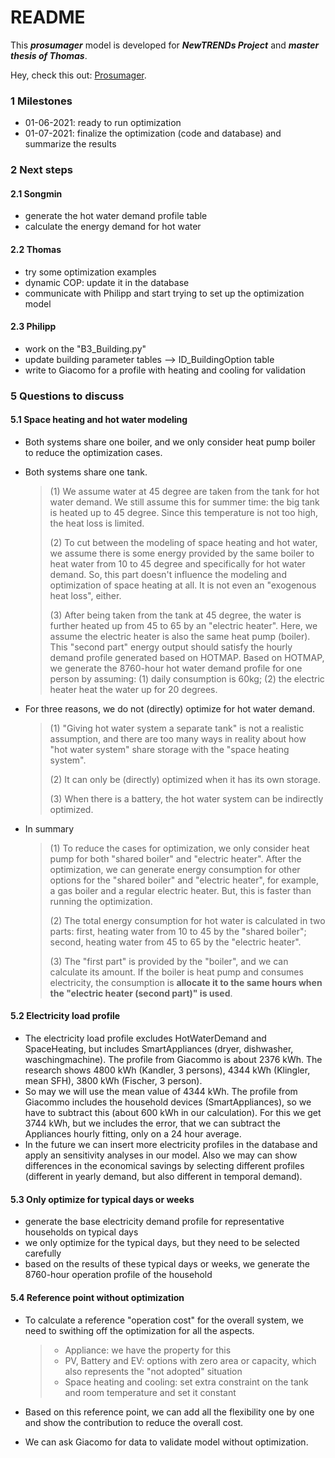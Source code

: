 # README

This ***prosumager*** model is developed for ***NewTRENDs Project*** and ***master thesis of Thomas***.

Hey, check this out: [Prosumager](https://songminyu.github.io/Prosumager/).



### 1 Milestones

- 01-06-2021: ready to run optimization
- 01-07-2021: finalize the optimization (code and database) and summarize the results

### 2 Next steps

#### 2.1 Songmin

- generate the hot water demand profile table
- calculate the energy demand for hot water

#### 2.2 Thomas

- try some optimization examples
- dynamic COP: update it in the database
- communicate with Philipp and start trying to set up the optimization model

#### 2.3 Philipp

- work on the "B3\_Building.py"
- update building parameter tables --> ID_BuildingOption table
- write to Giacomo for a profile with heating and cooling for validation

### 5 Questions to discuss

#### 5.1 Space heating and hot water modeling

- Both systems share one boiler, and we only consider heat pump boiler to reduce the optimization cases.

- Both systems share one tank. 

  > (1) We assume water at 45 degree are taken from the tank for hot water demand. We still assume this for summer time: the big tank is heated up to 45 degree. Since this temperature is not too high, the heat loss is limited.
  >
  > (2) To cut between the modeling of space heating and hot water, we assume there is some energy provided by the same boiler to heat water from 10 to 45 degree and specifically for hot water demand. So, this part doesn't influence the modeling and optimization of space heating at all. It is not even an "exogenous heat loss", either. 
  >
  > (3) After being taken from the tank at 45 degree, the water is further heated up from 45 to 65 by an "electric heater". Here, we assume the electric heater is also the same heat pump (boiler). This "second part" energy output should satisfy the hourly demand profile generated based on HOTMAP. Based on HOTMAP, we generate the 8760-hour hot water demand profile for one person by assuming: (1) daily consumption is 60kg; (2) the electric heater heat the water up for 20 degrees.

- For three reasons, we do not (directly) optimize for hot water demand. 

  > (1) "Giving hot water system a separate tank" is not a realistic assumption, and there are too many ways in reality about how "hot water system" share storage with the "space heating system". 
  >
  > (2) It can only be (directly) optimized when it has its own storage. 
  >
  > (3) When there is a battery, the hot water system can be indirectly optimized. 

- In summary

  > (1) To reduce the cases for optimization, we only consider heat pump for both "shared boiler" and "electric heater". After the optimization, we can generate energy consumption for other options for the "shared boiler" and "electric heater", for example, a gas boiler and a regular electric heater. But, this is faster than running the optimization.
  >
  > (2) The total energy consumption for hot water is calculated in two parts: first, heating water from 10 to 45 by the "shared boiler"; second, heating water from 45 to 65 by the "electric heater".
  >
  > (3) The "first part" is provided by the "boiler", and we can calculate its amount. If the boiler is heat pump and consumes electricity, the consumption is **allocate it to the same hours when the "electric heater (second part)" is used**. 

#### 5.2 Electricity load profile

- The electricity load profile excludes HotWaterDemand and SpaceHeating, but includes SmartAppliances (dryer, dishwasher, waschingmachine). The profile from Giacommo is about 2376 kWh. The research shows 4800 kWh (Kandler, 3 persons), 4344 kWh (Klingler, mean SFH), 3800 kWh (Fischer, 3 person). 
- So may we will use the mean value of 4344 kWh. The profile from Giacommo includes the household devices (SmartAppliances), so we have to subtract this (about 600 kWh in our calculation). For this we get 3744 kWh, but we includes the error, that we can subtract the Appliances hourly fitting, only on a 24 hour average. 
- In the future we can insert more electricity profiles in the database and apply an sensitivity analyses in our model. Also we may can show differences in the economical savings by selecting different profiles (different in yearly demand, but also different in temporal demand).

#### 5.3 Only optimize for typical days or weeks

- generate the base electricity demand profile for representative households on typical days
- we only optimize for the typical days, but they need to be selected carefully
- based on the results of these typical days or weeks, we generate the 8760-hour operation profile of the household

#### 5.4 Reference point without optimization

- To calculate a reference "operation cost" for the overall system, we need to swithing off the optimization for all the aspects.

  > - Appliance: we have the property for this
  > - PV, Battery and EV: options with zero area or capacity, which also represents the "not adopted" situation
  > - Space heating and cooling: set extra constraint on the tank and room temperature and set it constant

- Based on this reference point, we can add all the flexibility one by one and show the contribution to reduce the overall cost.

- We can ask Giacomo for data to validate model without optimization.
